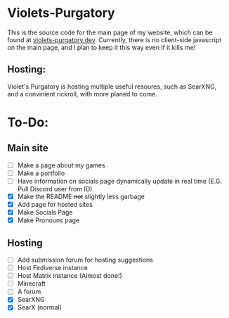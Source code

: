 # Violets-Purgatory

This is the source code for the main page of my website, which can be found at <a href="https://violets-purgatory.dev">violets-purgatory.dev</a>.
Currently, there is no client-side javascript on the main page, and I plan to keep it this way even if it kills me!
    
## Hosting:
Violet's Purgatory is hosting multiple useful resoures, such as SearXNG, and a convinient rickroll, with more planed to come.

# To-Do:
## Main site
- [ ] Make a page about my games
- [ ] Make a portfolio
- [ ] Have information on socials page dynamically update in real time (E.G. Pull Discord user from ID)
- [x] Make the README ~~not~~ slightly less garbage
- [x] Add page for hosted sites
- [x] Make Socials Page
- [x] Make Pronouns page
## Hosting
- [ ] Add submission forum for hosting suggestions
- [ ] Host Fediverse instance
- [ ] Host Matrix instance (Almost done!)
- [ ] Minecraft
- [ ] A forum
- [x] SearXNG
- [x] SearX (normal)